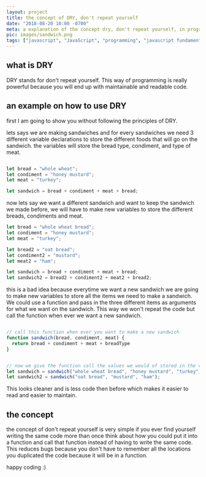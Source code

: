 ```yaml
---
layout: project
title: the concept of DRY, don't repeat yourself
date: "2018-08-20 10:00 -0700"
meta: a explanation of the concept dry, don't repeat yourself, in programming.
pic: images/sandwich.png
tags: ["javascript", "JavaScript", "programming", "javascript fundamentals", "web programming", "es6"]
---
```



## what is DRY

DRY stands for don't repeat yourself. This way of programming is really powerful because you will end up with maintainable and readable code.

## an example on how to use DRY

first I am going to show you without following the principles of DRY.

lets says we are making sandwiches and for every sandwiches we need 3 different variable declarations to store the different foods that will go on the sandwich. the variables will store the bread type, condiment, and type of meat.

```javascript

let bread = "whole wheat";
let condiment = "honey mustard";
let meat = "turkey";

let sandwich = bread + condiment + meat + bread;

```

now lets say we want a different sandwich and want to keep the sandwich we made before, we will have to make new variables to store the different breads, condiments and meat.

```javascript
let bread = "whole wheat bread";
let condiment = "honey mustard";
let meat = "turkey";

let bread2 = "oat bread";
let condiment2 = "mustard";
let meat2 = "ham";

let sandwich = bread + condiment + meat + bread;
let sandwich2 = bread2 + condiment2 + meat2 + bread2;
```

this is a bad idea because everytime we want a new sandwich we are going to make new variables to store all the items we need to make a sandwich. We could use a function and pass in the three different items as arguments for what we want on the sandwich. This way we won't repeat the code but call the function when ever we want a new sandwich.

```javascript

// call this function when ever you want to make a new sandwich
function sandwich(bread, condiment, meat) {
  return bread + condiment + meat + breadType
}


// now we give the function call the values we would of stored in the variables
let sandwich = sandwich("whole wheat bread", "honey mustard", "turkey");
let sandwich2 = sandwich("oat bread", "mustard", "ham");
```

This looks cleaner and is less code then before which makes it easier to read and easier to maintain.

## the concept

the concept of don't repeat yourself is very simple if you ever find yourself writing the same code more than once think about how you could put it into a function and call that function instead of having to write the same code. This reduces bugs because you don't have to remember all the locations you duplicated the code because it will be in a function.

happy coding :)

